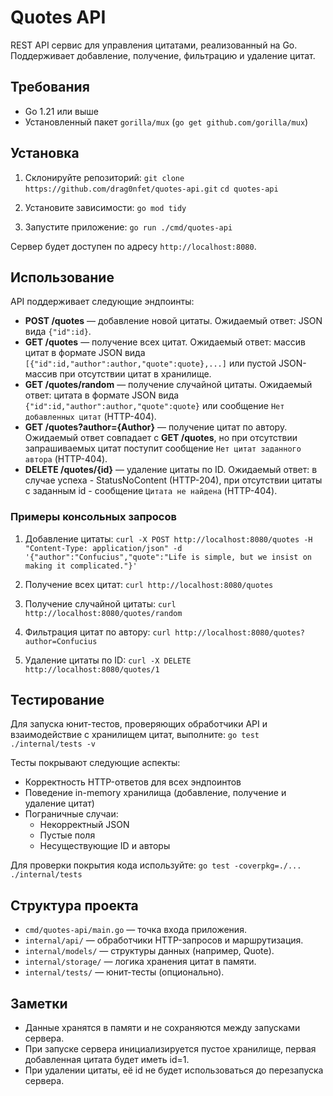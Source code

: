 # Quotes API

REST API сервис для управления цитатами, реализованный на Go. Поддерживает добавление, получение, фильтрацию и удаление цитат.

## Требования

- Go 1.21 или выше
- Установленный пакет `gorilla/mux` (`go get github.com/gorilla/mux`)

## Установка

1. Склонируйте репозиторий:
   `git clone https://github.com/drag0nfet/quotes-api.git`
   `cd quotes-api`

2. Установите зависимости:
   `go mod tidy`

3. Запустите приложение:
   `go run ./cmd/quotes-api`

Сервер будет доступен по адресу `http://localhost:8080`.

## Использование

API поддерживает следующие эндпоинты:

- **POST /quotes** — добавление новой цитаты. Ожидаемый ответ: JSON вида `{"id":id}`.
- **GET /quotes** — получение всех цитат. Ожидаемый ответ: массив цитат в формате JSON вида `[{"id":id,"author":author,"quote":quote},...]` или пустой JSON-массив при отсутствии цитат в хранилище.
- **GET /quotes/random** — получение случайной цитаты. Ожидаемый ответ: цитата в формате JSON вида `{"id":id,"author":author,"quote":quote}` или сообщение `Нет добавленных цитат` (HTTP-404).
- **GET /quotes?author={Author}** — получение цитат по автору. Ожидаемый ответ совпадает с **GET /quotes**, но при отсутствии запрашиваемых цитат поступит сообщение `Нет цитат заданного автора` (HTTP-404).
- **DELETE /quotes/{id}** — удаление цитаты по ID. Ожидаемый ответ: в случае успеха - StatusNoContent (HTTP-204), при отсутствии цитаты с заданным id - сообщение `Цитата не найдена` (HTTP-404).

### Примеры консольных запросов

1. Добавление цитаты:
   `curl -X POST http://localhost:8080/quotes -H "Content-Type: application/json" -d '{"author":"Confucius","quote":"Life is simple, but we insist on making it complicated."}'`
 
2. Получение всех цитат:
   `curl http://localhost:8080/quotes`

3. Получение случайной цитаты:
   `curl http://localhost:8080/quotes/random`

4. Фильтрация цитат по автору:
   `curl http://localhost:8080/quotes?author=Confucius`

5. Удаление цитаты по ID:
   `curl -X DELETE http://localhost:8080/quotes/1`

## Тестирование

Для запуска юнит-тестов, проверяющих обработчики API и взаимодействие с хранилищем цитат, выполните: `go test ./internal/tests -v`

Тесты покрывают следующие аспекты:

- Корректность HTTP-ответов для всех эндпоинтов
- Поведение in-memory хранилища (добавление, получение и удаление цитат)
- Пограничные случаи:
   - Некорректный JSON
   - Пустые поля
   - Несуществующие ID и авторы

Для проверки покрытия кода используйте: `go test -coverpkg=./... ./internal/tests`

## Структура проекта

- `cmd/quotes-api/main.go` — точка входа приложения.
- `internal/api/` — обработчики HTTP-запросов и маршрутизация.
- `internal/models/` — структуры данных (например, Quote).
- `internal/storage/` — логика хранения цитат в памяти.
- `internal/tests/` — юнит-тесты (опционально).

## Заметки

- Данные хранятся в памяти и не сохраняются между запусками сервера.
- При запуске сервера инициализируется пустое хранилище, первая добавленная цитата будет иметь id=1.
- При удалении цитаты, её id не будет использоваться до перезапуска сервера.